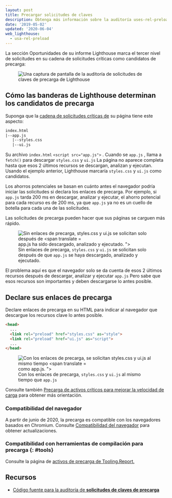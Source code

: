 ```yaml
---
layout: post
title: Precargar solicitudes de claves
description: Obtenga más información sobre la auditoría uses-rel-preload.
date: '2019-05-02'
updated: '2020-06-04'
web_lighthouse:
  - usa-rel-preload
---
```


La sección Oportunidades de su informe Lighthouse marca el tercer nivel de solicitudes en su cadena de solicitudes críticas como candidatos de precarga:

<figure class="w-figure"><img class="w-screenshot" src="uses-rel-preload.png" alt="Una captura de pantalla de la auditoría de solicitudes de claves de precarga de Lighthouse"></figure>

## Cómo las banderas de Lighthouse determinan los candidatos de precarga

Suponga que la [cadena de solicitudes críticas de](/critical-request-chains) su página tiene este aspecto:

```html
index.html
|--app.js
   |--styles.css
   |--ui.js
```

Su archivo `index.html` `<script src="app.js">` . Cuando se `app.js` , llama a `fetch()` para descargar `styles.css` y `ui.js` La página no aparece completa hasta que esos 2 últimos recursos se descargan, analizan y ejecutan. Usando el ejemplo anterior, Lighthouse marcaría `styles.css` y `ui.js` como candidatos.

Los ahorros potenciales se basan en cuánto antes el navegador podría iniciar las solicitudes si declara los enlaces de precarga. Por ejemplo, si `app.js` tarda 200 ms en descargar, analizar y ejecutar, el ahorro potencial para cada recurso es de 200 ms, ya que `app.js` ya no es un cuello de botella para cada una de las solicitudes.

Las solicitudes de precarga pueden hacer que sus páginas se carguen más rápido.

<figure><img src="before.png" alt="Sin enlaces de precarga, styles.css y ui.js se solicitan solo después de &lt;span translate =" no=""> app.js ha sido descargado, analizado y ejecutado. "&gt;<figcaption> Sin enlaces de precarga, <code>styles.css</code> y <code>ui.js</code> se solicitan solo después de que <code>app.js</code> se haya descargado, analizado y ejecutado.</figcaption></figure>

El problema aquí es que el navegador solo se da cuenta de esos 2 últimos recursos después de descargar, analizar y ejecutar `app.js` Pero sabe que esos recursos son importantes y deben descargarse lo antes posible.

## Declare sus enlaces de precarga

Declare enlaces de precarga en su HTML para indicar al navegador que descargue los recursos clave lo antes posible.

```html
<head>
  ...
  <link rel="preload" href="styles.css" as="style">
  <link rel="preload" href="ui.js" as="script">
  ...
</head>
```

<figure><img src="after.png" alt="Con los enlaces de precarga, se solicitan styles.css y ui.js al mismo tiempo &lt;span translate =" no=""> como app.js. "&gt;<figcaption> Con los enlaces de precarga, <code>styles.css</code> y <code>ui.js</code> al mismo tiempo que <code>app.js</code></figcaption></figure>

Consulte también [Precarga de activos críticos para mejorar la velocidad de carga](/preload-critical-assets) para obtener más orientación.

### Compatibilidad del navegador

A partir de junio de 2020, la precarga es compatible con los navegadores basados en Chromium. Consulte [Compatibilidad del navegador](https://developer.mozilla.org/en-US/docs/Web/HTML/Preloading_content#Browser_compatibility) para obtener actualizaciones.

### Compatibilidad con herramientas de compilación para precarga {: #tools}

Consulte la página de [activos de precarga de Tooling.Report.](https://bundlers.tooling.report/non-js-resources/html/preload-assets/?utm_source=web.dev&utm_campaign=lighthouse&utm_medium=uses-rel-preload)

## Recursos

- [Código fuente para la auditoría de **solicitudes de claves de precarga**](https://github.com/GoogleChrome/lighthouse/blob/master/lighthouse-core/audits/uses-rel-preload.js)

